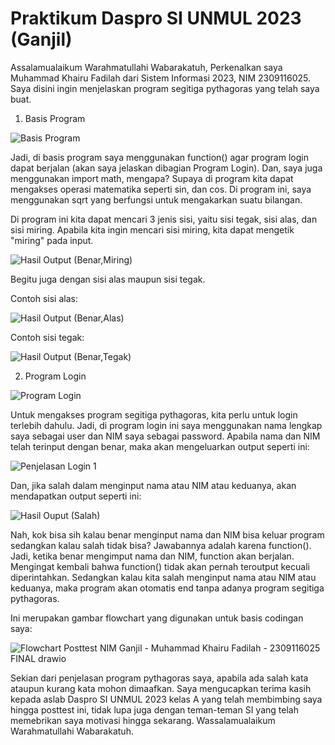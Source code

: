 # Praktikum Daspro SI UNMUL 2023 (Ganjil)
Assalamualaikum Warahmatullahi Wabarakatuh,
Perkenalkan saya Muhammad Khairu Fadilah dari Sistem Informasi 2023, NIM 2309116025.
Saya disini ingin menjelaskan program segitiga pythagoras yang telah saya buat.

1. Basis Program

![Basis Program](https://github.com/KhairuFadilah/Praktikum_Daspro/assets/144750627/60eeba36-eedf-4e15-98f6-4f87996ee764)

Jadi, di basis program saya menggunakan function() agar program login dapat berjalan (akan saya jelaskan dibagian Program Login).
Dan, saya juga menggunakan import math, mengapa? Supaya di program kita dapat mengakses operasi matematika seperti sin, dan cos.
Di program ini, saya menggunakan sqrt yang berfungsi untuk mengakarkan suatu bilangan.

Di program ini kita dapat mencari 3 jenis sisi, yaitu sisi tegak, sisi alas, dan sisi miring.
Apabila kita ingin mencari sisi miring, kita dapat mengetik "miring" pada input.

![Hasil Output (Benar,Miring)](https://github.com/KhairuFadilah/Praktikum_Daspro/assets/144750627/bc6b9900-bd5b-4d5b-8078-821b00b1dc8b)

Begitu juga dengan sisi alas maupun sisi tegak.

Contoh sisi alas:

![Hasil Output (Benar,Alas)](https://github.com/KhairuFadilah/Praktikum_Daspro/assets/144750627/0114e2ba-7ea1-44b8-9055-0a9847cbd728)

Contoh sisi tegak:

![Hasil Output (Benar,Tegak)](https://github.com/KhairuFadilah/Praktikum_Daspro/assets/144750627/63a07b75-3d64-42f5-8fc0-fa5716a30127)


2. Program Login

![Program Login](https://github.com/KhairuFadilah/Praktikum_Daspro/assets/144750627/9265559c-078d-427a-9240-adb609953e16)

Untuk mengakses program segitiga pythagoras, kita perlu untuk login terlebih dahulu.
Jadi, di program login ini saya menggunakan nama lengkap saya sebagai user dan NIM saya sebagai password.
Apabila nama dan NIM telah terinput dengan benar, maka akan mengeluarkan output seperti ini:

![Penjelasan Login 1](https://github.com/KhairuFadilah/Praktikum_Daspro/assets/144750627/d329987d-ce70-4719-b075-03d0b3d2c8ef)

Dan, jika salah dalam menginput nama atau NIM atau keduanya, akan mendapatkan output seperti ini:

![Hasil Ouput (Salah)](https://github.com/KhairuFadilah/Praktikum_Daspro/assets/144750627/2e170450-3786-4368-a9d9-2a11358cbbba)

Nah, kok bisa sih kalau benar menginput nama dan NIM bisa keluar program sedangkan kalau salah tidak bisa?
Jawabannya adalah karena function(). Jadi, ketika benar mengimput nama dan NIM, function akan berjalan.
Mengingat kembali bahwa function() tidak akan pernah teroutput kecuali diperintahkan.
Sedangkan kalau kita salah menginput nama atau NIM atau keduanya, maka program akan otomatis end tanpa adanya program segitiga pythagoras.

Ini merupakan gambar flowchart yang digunakan untuk basis codingan saya:

![Flowchart Posttest NIM Ganjil - Muhammad Khairu Fadilah - 2309116025 FINAL drawio](https://github.com/KhairuFadilah/Praktikum_Daspro/assets/144750627/31431863-83ca-4db1-ad1e-aef19a9a7489)

Sekian dari penjelasan program pythagoras saya, apabila ada salah kata ataupun kurang kata mohon dimaafkan. Saya mengucapkan terima kasih kepada aslab Daspro SI UNMUL 2023 kelas A yang telah membimbing saya hingga posttest ini, tidak lupa juga dengan teman-teman SI yang telah memebrikan saya motivasi hingga sekarang. Wassalamualaikum Warahmatullahi Wabarakatuh.


